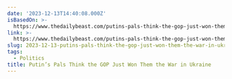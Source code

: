 ```yaml
---
date: '2023-12-13T14:40:08.000Z'
isBasedOn: >-
  https://www.thedailybeast.com/putins-pals-think-the-gop-just-won-them-the-war-in-ukraine
link: >-
  https://www.thedailybeast.com/putins-pals-think-the-gop-just-won-them-the-war-in-ukraine
slug: 2023-12-13-putins-pals-think-the-gop-just-won-them-the-war-in-ukraine
tags:
  - Politics
title: Putin’s Pals Think the GOP Just Won Them the War in Ukraine
---
```


